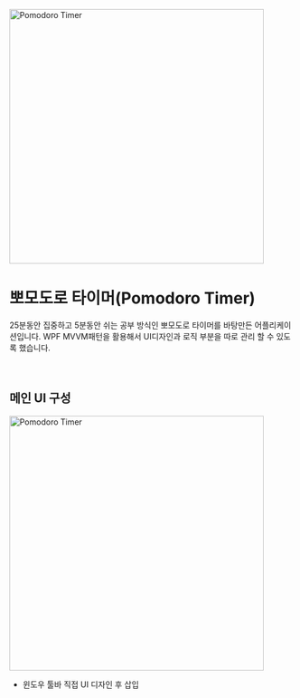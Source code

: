 <img src="http://kr.tipsandtricks.tech/images/1417/pomodoro-technique.jpeg" width="450px" alt="Pomodoro Timer"></img><br/>
# 뽀모도로 타이머(Pomodoro Timer)


25분동안 집중하고 5분동안 쉬는 공부 방식인 뽀모도로 타이머를 바탕만든 어플리케이션입니다.
WPF MVVM패턴을 활용해서 UI디자인과 로직 부분을 따로 관리 할 수 있도록 했습니다.
<br/>
<br/>
<br/>

## 메인 UI 구성

<img src="https://user-images.githubusercontent.com/70641418/121768173-c88b3a80-cb97-11eb-8df2-6d8c7af6a8a3.png" width="450px" alt="Pomodoro Timer"></img><br/>

- 윈도우 툴바 직접 UI 디자인 후 삽입
